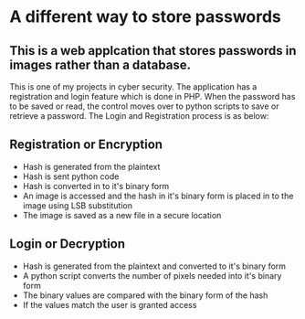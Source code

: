 # A different way to store passwords  
This is a web applcation that stores passwords in images rather than a database.
---
This is one of my projects in cyber security. The application has a registration and login feature which is done in PHP. When the password has to be saved or read, the control moves over to python scripts to save or retrieve a password. The Login and Registration process is as below:

## Registration or Encryption
* Hash is generated from the plaintext
* Hash is sent python code
* Hash is converted in to it's binary form
* An image is accessed and the hash in it's binary form is placed in to the image using LSB substitution
* The image is saved as a new file in a secure location

## Login or Decryption

* Hash is generated from the plaintext and converted to it's binary form
* A python script converts the number of pixels needed into it's binary form
* The binary values are compared with the binary form of the hash
* If the values match the user is granted access
